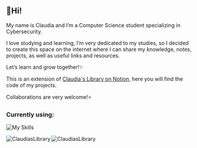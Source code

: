 ## 💫Hi!
My name is Claudia and I’m a Computer Science student specializing in Cybersecurity.

I love studying and learning, I’m very dedicated to my studies, so I decided to create this space on the internet where I can share my knowledge, notes, projects, as well as useful links and resources.

Let’s learn and grow together!✨  


This is an extension of [Claudia's Library on Notion](https://claudiaslibrary.notion.site/Welcome-to-Claudia-s-Library-12a19f75683280f7af7ec17732da7c20), here you will find the code of my projects.  
  
Collaborations are very welcome!⭐️  

<h3 align="left">Currently using:</h3>

![My Skills](https://skillicons.dev/icons?i=c,cpp,python,html,sqlite,pycharm,notion,vscode,apple,swift)

<p align="left"><img align="left" src="https://github-readme-stats.vercel.app/api?username=ClaudiasLibrary&hide_border=true&theme=transparent&show_icons=true&locale=en" alt="ClaudiasLibrary" /></p>

<p align="left"><img align="left" src="https://github-readme-stats.vercel.app/api/top-langs?username=ClaudiasLibrary&hide_border=true&theme=transparent&show_icons=true&locale=en&layout=compact" alt="ClaudiasLibrary" /></p>
<!---
ClaudiasLibrary/ClaudiasLibrary is a ✨ special ✨ repository because its `README.md` (this file) appears on your GitHub profile.
You can click the Preview link to take a look at your changes.
--->
